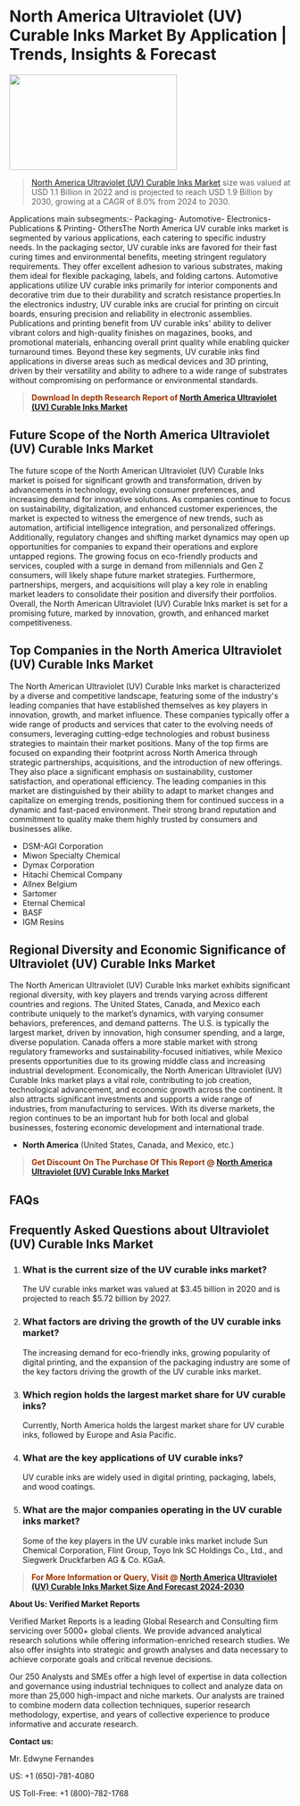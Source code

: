 <p><h1>North America Ultraviolet (UV) Curable Inks Market By Application | Trends, Insights & Forecast</h1><p><img class="aligncenter size-medium wp-image-105565" src="https://ffe5etoiles.com/wp-content/uploads/2025/01/MST7-300x171.png" alt="" width="300" height="171" /></p><blockquote><p><a href="https://www.verifiedmarketreports.com/download-sample/?rid=541694&utm_source=Github-NA&utm_medium=379" target="_blank">North America Ultraviolet (UV) Curable Inks Market</a> size was valued at USD 1.1 Billion in 2022 and is projected to reach USD 1.9 Billion by 2030, growing at a CAGR of 8.0% from 2024 to 2030.</p></blockquote>Applications main subsegments:- Packaging- Automotive- Electronics- Publications & Printing- OthersThe North America UV curable inks market is segmented by various applications, each catering to specific industry needs. In the packaging sector, UV curable inks are favored for their fast curing times and environmental benefits, meeting stringent regulatory requirements. They offer excellent adhesion to various substrates, making them ideal for flexible packaging, labels, and folding cartons. Automotive applications utilize UV curable inks primarily for interior components and decorative trim due to their durability and scratch resistance properties.In the electronics industry, UV curable inks are crucial for printing on circuit boards, ensuring precision and reliability in electronic assemblies. Publications and printing benefit from UV curable inks' ability to deliver vibrant colors and high-quality finishes on magazines, books, and promotional materials, enhancing overall print quality while enabling quicker turnaround times. Beyond these key segments, UV curable inks find applications in diverse areas such as medical devices and 3D printing, driven by their versatility and ability to adhere to a wide range of substrates without compromising on performance or environmental standards.</p><blockquote><p><span style="color: #993300;"><strong>Download In depth Research Report of <a href="https://www.verifiedmarketreports.com/download-sample/?rid=541694&utm_source=Github-NA&utm_medium=379">North America Ultraviolet (UV) Curable Inks Market</a></strong></span></p></blockquote><h2>Future Scope of the North America Ultraviolet (UV) Curable Inks Market</h2><p>The future scope of the North American Ultraviolet (UV) Curable Inks market is poised for significant growth and transformation, driven by advancements in technology, evolving consumer preferences, and increasing demand for innovative solutions. As companies continue to focus on sustainability, digitalization, and enhanced customer experiences, the market is expected to witness the emergence of new trends, such as automation, artificial intelligence integration, and personalized offerings. Additionally, regulatory changes and shifting market dynamics may open up opportunities for companies to expand their operations and explore untapped regions. The growing focus on eco-friendly products and services, coupled with a surge in demand from millennials and Gen Z consumers, will likely shape future market strategies. Furthermore, partnerships, mergers, and acquisitions will play a key role in enabling market leaders to consolidate their position and diversify their portfolios. Overall, the North American Ultraviolet (UV) Curable Inks market is set for a promising future, marked by innovation, growth, and enhanced market competitiveness.</p><h2>Top Companies in the North America Ultraviolet (UV) Curable Inks Market</h2><p>The North American Ultraviolet (UV) Curable Inks market is characterized by a diverse and competitive landscape, featuring some of the industry's leading companies that have established themselves as key players in innovation, growth, and market influence. These companies typically offer a wide range of products and services that cater to the evolving needs of consumers, leveraging cutting-edge technologies and robust business strategies to maintain their market positions. Many of the top firms are focused on expanding their footprint across North America through strategic partnerships, acquisitions, and the introduction of new offerings. They also place a significant emphasis on sustainability, customer satisfaction, and operational efficiency. The leading companies in this market are distinguished by their ability to adapt to market changes and capitalize on emerging trends, positioning them for continued success in a dynamic and fast-paced environment. Their strong brand reputation and commitment to quality make them highly trusted by consumers and businesses alike.</p><p><ul><li>DSM-AGI Corporation </li><li> Miwon Specialty Chemical </li><li> Dymax Corporation </li><li> Hitachi Chemical Company </li><li> Allnex Belgium </li><li> Sartomer </li><li> Eternal Chemical </li><li> BASF </li><li> IGM Resins</li></ul></p><h2>Regional Diversity and Economic Significance of Ultraviolet (UV) Curable Inks Market</h2><p>The North American Ultraviolet (UV) Curable Inks market exhibits significant regional diversity, with key players and trends varying across different countries and regions. The United States, Canada, and Mexico each contribute uniquely to the market’s dynamics, with varying consumer behaviors, preferences, and demand patterns. The U.S. is typically the largest market, driven by innovation, high consumer spending, and a large, diverse population. Canada offers a more stable market with strong regulatory frameworks and sustainability-focused initiatives, while Mexico presents opportunities due to its growing middle class and increasing industrial development. Economically, the North American Ultraviolet (UV) Curable Inks market plays a vital role, contributing to job creation, technological advancement, and economic growth across the continent. It also attracts significant investments and supports a wide range of industries, from manufacturing to services. With its diverse markets, the region continues to be an important hub for both local and global businesses, fostering economic development and international trade.</p><ul> <li><strong>North America</strong> (United States, Canada, and Mexico, etc.)</li></ul><blockquote><p><span style="color: #993300;"><strong>Get Discount On The Purchase Of This Report @ <a href="https://www.verifiedmarketreports.com/ask-for-discount/?rid=541694&utm_source=Github-NA&utm_medium=379">North America Ultraviolet (UV) Curable Inks Market</a></strong></span></p></blockquote><h2>FAQs</h2><p> <h2>Frequently Asked Questions about Ultraviolet (UV) Curable Inks Market</h1> <ol> <li> <h3>What is the current size of the UV curable inks market?</div><div></h3> <p>The UV curable inks market was valued at $3.45 billion in 2020 and is projected to reach $5.72 billion by 2027.</p> </li> <li> <h3>What factors are driving the growth of the UV curable inks market?</div><div></h3> <p>The increasing demand for eco-friendly inks, growing popularity of digital printing, and the expansion of the packaging industry are some of the key factors driving the growth of the UV curable inks market.</p> </li> <li> <h3>Which region holds the largest market share for UV curable inks?</div><div></h3> <p>Currently, North America holds the largest market share for UV curable inks, followed by Europe and Asia Pacific.</p> </li> <li> <h3>What are the key applications of UV curable inks?</div><div></h3> <p>UV curable inks are widely used in digital printing, packaging, labels, and wood coatings.</p> </li> <li> <h3>What are the major companies operating in the UV curable inks market?</div><div></h3> <p>Some of the key players in the UV curable inks market include Sun Chemical Corporation, Flint Group, Toyo Ink SC Holdings Co., Ltd., and Siegwerk Druckfarben AG & Co. KGaA.</p> </li> </ol></body></html></p><blockquote><p><span style="color: #993300;"><strong>For More Information or Query, Visit @ <a href="https://www.verifiedmarketreports.com/product/ultraviolet-uv-curable-inks-market-size-and-forecast/">North America Ultraviolet (UV) Curable Inks Market Size And Forecast 2024-2030</a></strong></span></p></blockquote><p><strong>About Us: Verified Market Reports</strong></p><p>Verified Market Reports is a leading Global Research and Consulting firm servicing over 5000+ global clients. We provide advanced analytical research solutions while offering information-enriched research studies. We also offer insights into strategic and growth analyses and data necessary to achieve corporate goals and critical revenue decisions.</p><p>Our 250 Analysts and SMEs offer a high level of expertise in data collection and governance using industrial techniques to collect and analyze data on more than 25,000 high-impact and niche markets. Our analysts are trained to combine modern data collection techniques, superior research methodology, expertise, and years of collective experience to produce informative and accurate research.</p><p><strong>Contact us:</strong></p><p>Mr. Edwyne Fernandes</p><p>US: +1 (650)-781-4080</p><p>US Toll-Free: +1 (800)-782-1768</p>
